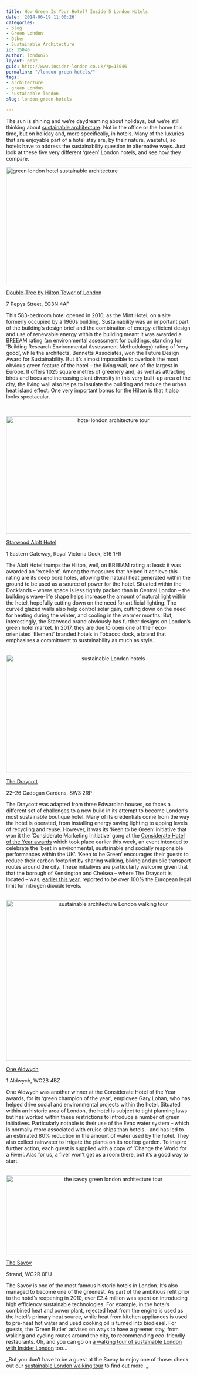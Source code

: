 ```yaml
---
title: How Green Is Your Hotel? Inside 5 London Hotels
date: '2014-06-19 11:00:26'
categories:
- blog
- Green London
- Other
- Sustainable Architecture
id: 15046
author: london75
layout: post
guid: http://www.insider-london.co.uk/?p=15046
permalink: "/london-green-hotels/"
tags:
- architecture
- green London
- sustainable london
slug: london-green-hotels

---
```

The sun is shining and we&#8217;re daydreaming about holidays, but we&#8217;re still thinking about <a href="http://www.insider-london.co.uk/2014/06/13/what-is-sustainable-architecture/" target="_blank">sustainable architecture</a>. Not in the office or the home this time, but on holiday and, more specifically, in hotels. Many of the luxuries that are enjoyable part of a hotel stay are, by their nature, wasteful, so hotels have to address the sustainability question in alternative ways. Just look at these five very different &#8216;green&#8217; London hotels, and see how they compare.

[<img class="size-full wp-image-15051 aligncenter" src="http://www.insider-london.co.uk/wp-content/uploads/2014/06/living-wall-green-london-hotel.jpg" alt="green london hotel sustainable architecture" width="569" height="319" />](http://www.insider-london.co.uk/wp-content/uploads/2014/06/living-wall-green-london-hotel.jpg)

<a href="http://doubletree3.hilton.com/en/hotels/united-kingdom/doubletree-by-hilton-hotel-london-tower-of-london-LONTLDI/index.html" target="_blank">Double-Tree by Hilton Tower of London</a>

7 Pepys Street, EC3N 4AF

This 583-bedroom hotel opened in 2010, as the Mint Hotel, on a site formerly occupied by a 1960s building. Sustainability was an important part of the building&#8217;s design brief and the combination of energy-efficient design and use of renewable energy within the building meant it was awarded a BREEAM rating (an environmental assessment for buildings, standing for ‘Building Research Environmental Assessment Methodology) rating of ‘very good’, while the architects, Bennetts Associates, won the Future Design Award for Sustainability. But it’s almost impossible to overlook the most obvious green feature of the hotel – the living wall, one of the largest in Europe. It offers 1025 square metres of greenery and, as well as attracting birds and bees and increasing plant diversity in this very built-up area of the city, the living wall also helps to insulate the building and reduce the urban heat island effect. One very important bonus for the Hilton is that it also looks spectacular.

&nbsp;

<p style="text-align: center;">
  <a href="http://www.insider-london.co.uk/wp-content/uploads/2014/06/aloft-docklands.jpg"><img class="alignnone size-full wp-image-15052" src="http://www.insider-london.co.uk/wp-content/uploads/2014/06/aloft-docklands.jpg" alt="hotel london architecture tour" width="569" height="320" /></a>
</p>

<a href="http://www.aloftlondonexcel.com/" target="_blank">Starwood Aloft Hotel</a>

1 Eastern Gateway, Royal Victoria Dock, E16 1FR

The Aloft Hotel trumps the Hilton, well, on BREEAM rating at least: it was awarded an ‘excellent’. Among the measures that helped it achieve this rating are its deep bore holes, allowing the natural heat generated within the ground to be used as a source of power for the hotel. Situated within the Docklands – where space is less tightly packed than in Central London – the building’s wave-life shape helps increase the amount of natural light within the hotel, hopefully cutting down on the need for artificial lighting. The curved glazed walls also help control solar gain, cutting down on the need for heating during the winter, and cooling in the warmer months. But, interestingly, the Starwood brand obviously has further designs on London’s green hotel market. In 2017, they are due to open one of their eco-orientated ‘Element’ branded hotels in Tobacco dock, a brand that emphasises a commitment to sustainability as much as style.

<p style="text-align: center;">
   <a href="http://www.insider-london.co.uk/wp-content/uploads/2014/06/cadogan-hotel.jpg"><img class="alignnone size-full wp-image-15053" src="http://www.insider-london.co.uk/wp-content/uploads/2014/06/cadogan-hotel.jpg" alt="sustainable London hotels" width="569" height="322" /></a>
</p>

<a href="http://www.draycotthotel.com/" target="_blank">The Draycott</a>

22–26 Cadogan Gardens, SW3 2RP

The Draycott was adapted from three Edwardian houses, so faces a different set of challenges to a new build in its attempt to become London’s most sustainable boutique hotel. Many of its credentials come from the way the hotel is operated, from installing energy saving lighting to upping levels of recycling and reuse. However, it was its ‘Keen to be Green’ initiative that won it the ‘Considerate Marketing Initiative’ gong at the <a href="http://www.consideratehoteliers.com/index.php?option=com_zoo&task=item&item_id=3170&Itemid=250" target="_blank">Considerate Hotel of the Year awards</a> which took place earlier this week, an event intended to celebrate the ‘best in environmental, sustainable and socially responsible performances within the UK’. ‘Keen to be Green’ encourages their guests to reduce their carbon footprint by sharing walking, biking and public transport routes around the city. These initiatives are particularly welcome given that that the borough of Kensington and Chelsea – where The Draycott is located – was, <a href="http://www.itv.com/news/london/2013-09-03/londons-worst-performing-boroughs-for-air-pollution-revealed" target="_blank">earlier this year</a>, reported to be over 100% the European legal limit for nitrogen dioxide levels.

<p style="text-align: center;">
   <a href="http://www.insider-london.co.uk/wp-content/uploads/2014/06/one-aldwych.jpg"><img class="alignnone size-full wp-image-15054" src="http://www.insider-london.co.uk/wp-content/uploads/2014/06/one-aldwych.jpg" alt="sustainable architecture London walking tour" width="569" height="437" /></a>
</p>

<a href="http://www.onealdwych.com/home" target="_blank">One Aldwych</a>

1 Aldwych, WC2B 4BZ

One Aldwych was another winner at the Considerate Hotel of the Year awards, for its ‘green champion of the year’, employee Gary Lohan, who has helped drive social and environmental projects within the hotel. Situated within an historic area of London, the hotel is subject to tight planning laws but has worked within these restrictions to introduce a number of green initiatives. Particularly notable is their use of the Evac water system – which is normally more associated with cruise ships than hotels – and has led to an estimated 80% reduction in the amount of water used by the hotel. They also collect rainwater to irrigate the plants on its rooftop garden. To inspire further action, each guest is supplied with a copy of ‘Change the World for a Fiver’. Alas for us, a fiver won&#8217;t get us a room there, but it’s a good way to start.

<p style="text-align: center;">
   <a href="http://www.insider-london.co.uk/wp-content/uploads/2014/06/the-savoy-green-initatives.jpg"><img class="alignnone size-full wp-image-15055" src="http://www.insider-london.co.uk/wp-content/uploads/2014/06/the-savoy-green-initatives.jpg" alt="the savoy green london architecture tour" width="569" height="215" /></a>
</p>

<a href="http://www.fairmont.com/savoy-london/" target="_blank">The Savoy</a>

Strand, WC2R 0EU

The Savoy is one of the most famous historic hotels in London. It’s also managed to become one of the greenest. As part of the ambitious refit prior to the hotel’s reopening in 2010, over £2.4 million was spent on introducing high efficiency sustainable technologies. For example, in the hotel’s combined heat and power plant, rejected heat from the engine is used as the hotel’s primary heat source, while heat from kitchen appliances is used to pre-heat hot water and used cooking oil is turned into biodiesel. For guests, the ‘Green Butler’ advises on ways to have a greener stay, from walking and cycling routes around the city, to recommending eco-friendly restaurants. Oh, and you can go on <a href="http://www.insider-london.co.uk/sustainable-green-building-london-tours-2/" target="_blank">a walking tour of sustainable London with Insider London</a> too…

_But you don&#8217;t have to be a guest at the Savoy to enjoy one of those: check out our <a href="http://www.insider-london.co.uk/london-eco-green-sustainable-walking-tour/" target="_blank">sustainable London walking tour</a> to find out more. _